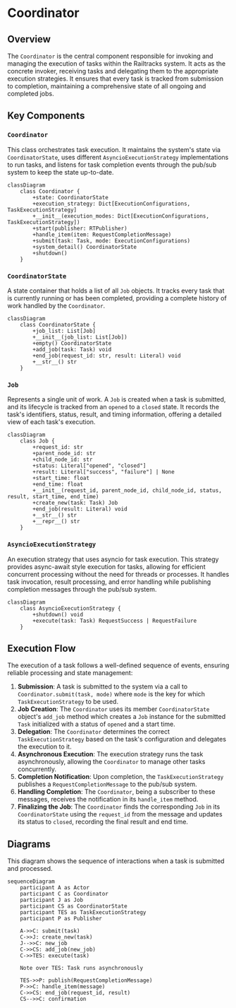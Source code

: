 # Coordinator

## Overview

The `Coordinator` is the central component responsible for invoking and managing the execution of tasks within the Railtracks system. It acts as the concrete invoker, receiving tasks and delegating them to the appropriate execution strategies. It ensures that every task is tracked from submission to completion, maintaining a comprehensive state of all ongoing and completed jobs.

## Key Components

### `Coordinator`

This class orchestrates task execution. It maintains the system's state via `CoordinatorState`, uses different `AsyncioExecutionStrategy` implementations to run tasks, and listens for task completion events through the pub/sub system to keep the state up-to-date.

```mermaid
classDiagram
    class Coordinator {
        +state: CoordinatorState
        +execution_strategy: Dict[ExecutionConfigurations, TaskExecutionStrategy]
        +__init__(execution_modes: Dict[ExecutionConfigurations, TaskExecutionStrategy])
        +start(publisher: RTPublisher)
        +handle_item(item: RequestCompletionMessage)
        +submit(task: Task, mode: ExecutionConfigurations)
        +system_detail() CoordinatorState
        +shutdown()
    }
```
### `CoordinatorState`

A state container that holds a list of all `Job` objects. It tracks every task that is currently running or has been completed, providing a complete history of work handled by the `Coordinator`.

```mermaid
classDiagram
    class CoordinatorState {
        +job_list: List[Job]
        +__init__(job_list: List[Job])
        +empty() CoordinatorState
        +add_job(task: Task) void
        +end_job(request_id: str, result: Literal) void
        +__str__() str
    }
```
### `Job`

Represents a single unit of work. A `Job` is created when a task is submitted, and its lifecycle is tracked from an `opened` to a `closed` state. It records the task's identifiers, status, result, and timing information, offering a detailed view of each task's execution.

```mermaid
classDiagram
    class Job {
        +request_id: str
        +parent_node_id: str
        +child_node_id: str
        +status: Literal["opened", "closed"]
        +result: Literal["success", "failure"] | None
        +start_time: float
        +end_time: float
        +__init__(request_id, parent_node_id, child_node_id, status, result, start_time, end_time)
        +create_new(task: Task) Job
        +end_job(result: Literal) void
        +__str__() str
        +__repr__() str
    }
```

### `AsyncioExecutionStrategy`

An execution strategy that uses asyncio for task execution. This strategy provides async-await style execution for tasks, allowing for efficient concurrent processing without the need for threads or processes. It handles task invocation, result processing, and error handling while publishing completion messages through the pub/sub system.

```mermaid
classDiagram
    class AsyncioExecutionStrategy {
        +shutdown() void
        +execute(task: Task) RequestSuccess | RequestFailure
    }
```

<!-- ```mermaid
classDiagram
    class Coordinator {
        +state: CoordinatorState
        +execution_strategy: Dict[ExecutionConfigurations, TaskExecutionStrategy]
        +submit(task: Task)
        +handle_item(message: RequestCompletionMessage)
    }
    
    class CoordinatorState {
        +job_list: List[Job]
        +add_job(job: Job)
        +end_job(request_id: str, result: str)
        +find_job(request_id: str) Job
    }
    
    class Job {
        +request_id: str
        +task_id: str
        +status: str
        +result: str
        +start_time: float
        +end_time: float
        +error_message: str
        +create_new(task: Task) Job
        +end_job(result: str)
        +set_error(error: str)
    }

    Coordinator "1" *-- "1" CoordinatorState : contains
    CoordinatorState "1" *-- "0..*" Job : manages
``` -->
## Execution Flow

The execution of a task follows a well-defined sequence of events, ensuring reliable processing and state management:

1.  **Submission**: A task is submitted to the system via a call to `Coordinator.submit(task, mode)` where `mode` is the key for which `TaskExecutionStrategy` to be used.
2.  **Job Creation**: The `Coordinator` uses its member `CoordinatorState` object's `add_job` method which creates a `Job` instance for the submitted `Task` initialized with a status of `opened` and a start time.
3.  **Delegation**: The `Coordinator` determines the correct `TaskExecutionStrategy` based on the task's configuration and delegates the execution to it.
4.  **Asynchronous Execution**: The execution strategy runs the task asynchronously, allowing the `Coordinator` to manage other tasks concurrently.
5.  **Completion Notification**: Upon completion, the `TaskExecutionStrategy` publishes a `RequestCompletionMessage` to the pub/sub system.
6.  **Handling Completion**: The `Coordinator`, being a subscriber to these messages, receives the notification in its `handle_item` method.
7.  **Finalizing the Job**: The `Coordinator` finds the corresponding `Job` in its `CoordinatorState` using the `request_id` from the message and updates its status to `closed`, recording the final result and end time.

## Diagrams

This diagram shows the sequence of interactions when a task is submitted and processed.

```mermaid
sequenceDiagram
    participant A as Actor
    participant C as Coordinator
    participant J as Job
    participant CS as CoordinatorState
    participant TES as TaskExecutionStrategy
    participant P as Publisher

    A->>C: submit(task)
    C->>J: create_new(task)
    J-->>C: new_job
    C->>CS: add_job(new_job)
    C->>TES: execute(task)
    
    Note over TES: Task runs asynchronously
    
    TES->>P: publish(RequestCompletionMessage)
    P->>C: handle_item(message)
    C->>CS: end_job(request_id, result)
    CS-->>C: confirmation
```